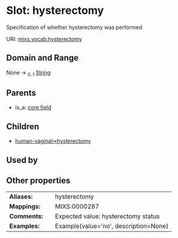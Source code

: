 
# Slot: hysterectomy


Specification of whether hysterectomy was performed

URI: [mixs.vocab:hysterectomy](https://w3id.org/mixs/vocab/hysterectomy)


## Domain and Range

None &#8594;  <sub>0..1</sub> [String](types/String.md)

## Parents

 *  is_a: [core field](core_field.md)

## Children

 *  [human-vaginal➞hysterectomy](human_vaginal_hysterectomy.md)

## Used by


## Other properties

|  |  |  |
| --- | --- | --- |
| **Aliases:** | | hysterectomy |
| **Mappings:** | | MIXS:0000287 |
| **Comments:** | | Expected value: hysterectomy status |
| **Examples:** | | Example(value='no', description=None) |

